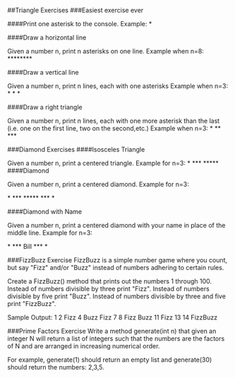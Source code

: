 ##Triangle Exercises
###Easiest exercise ever

####Print one asterisk to the console.
Example:
\*

####Draw a horizontal line

Given a number n, print n asterisks on one line.
Example when n=8:
\********

####Draw a vertical line

Given a number n, print n lines, each with one asterisks
Example when n=3:
\*
\*
\*

####Draw a right triangle

Given a number n, print n lines, each with one more asterisk than the last (i.e. one on the first line, two on the second,etc.)
Example when n=3:
\*
\**
\***

###Diamond Exercises
####Isosceles Triangle

Given a number n, print a centered triangle. Example for n=3:
  \*
 \***
\*****
####Diamond

Given a number n, print a centered diamond. Example for n=3:

  \*
 \***
\*****
 \***
  \*

####Diamond with Name

Given a number n, print a centered diamond with your name in place of the middle line. Example for n=3:

  \*
 \***
Bill
 \***
  \*

###FizzBuzz Exercise
FizzBuzz is a simple number game where you count, but say "Fizz" and/or "Buzz" instead of numbers adhering to certain rules.

Create a FizzBuzz() method that prints out the numbers 1 through 100.
Instead of numbers divisible by three print "Fizz".
Instead of numbers divisible by five print "Buzz".
Instead of numbers divisible by three and five print "FizzBuzz".

Sample Output:
1
2
Fizz
4
Buzz
Fizz
7
8
Fizz
Buzz
11
Fizz
13
14
FizzBuzz

###Prime Factors Exercise
Write a method generate(int n) that given an integer N will return a list of integers such that the numbers are the factors of N and are arranged in increasing numerical order.

For example, generate(1) should return an empty list and generate(30) should return the numbers: 2,3,5.